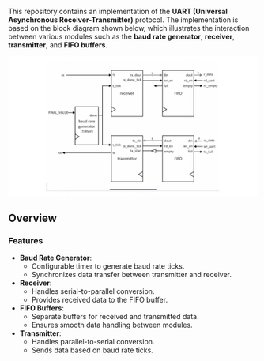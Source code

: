 This repository contains an implementation of the **UART (Universal Asynchronous Receiver-Transmitter)** protocol. The implementation is based on the block diagram shown below, which illustrates the interaction between various modules such as the **baud rate generator**, **receiver**, **transmitter**, and **FIFO buffers**.

![UART Block Diagram](UART.png)

## Overview

### Features
- **Baud Rate Generator**:
  - Configurable timer to generate baud rate ticks.
  - Synchronizes data transfer between transmitter and receiver.
- **Receiver**:
  - Handles serial-to-parallel conversion.
  - Provides received data to the FIFO buffer.
- **FIFO Buffers**:
  - Separate buffers for received and transmitted data.
  - Ensures smooth data handling between modules.
- **Transmitter**:
  - Handles parallel-to-serial conversion.
  - Sends data based on baud rate ticks.
